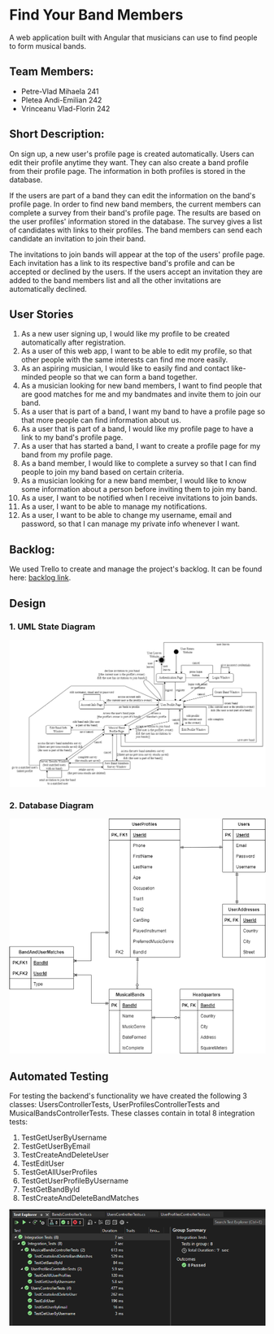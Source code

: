 # Find Your Band Members 
A web application built with Angular that musicians can use to find people to form musical bands. 


## Team Members: 
- Petre-Vlad Mihaela 241 
- Pletea Andi-Emilian 242 
- Vrinceanu Vlad-Florin 242
  

## Short Description: 
On sign up, a new user's profile page is created automatically. Users can edit their profile anytime they want. They can also create a band profile from their profile page. The information in both profiles is stored in the database.

If the users are part of a band they can edit the information on the band's profile page. In order to find new band members, the current members can complete a survey from their band's profile page. The results are based on the user profiles' information stored in the database. The survey gives a list of candidates with links to their profiles. The band members can send each candidate an invitation to join their band. 

The invitations to join bands will appear at the top of the users' profile page. Each invitation has a link to its respective band's profile and can be accepted or declined by the users. If the users accept an invitation they are added to the band members list and all the other invitations are automatically declined. 


## User Stories 
1. As a new user signing up, I would like my profile to be created automatically after registration. 
2. As a user of this web app, I want to be able to edit my profile, so that other people with the same interests can find me more easily. 
3. As an aspiring musician, I would like to easily find and contact like-minded people so that we can form a band together. 
4. As a musician looking for new band members, I want to find people that are good matches for me and my bandmates and invite them to join our band. 
5. As a user that is part of a band, I want my band to have a profile page so that more people can find information about us. 
6. As a user that is part of a band, I would like my profile page to have a link to my band's profile page. 
7. As a user that has started a band, I want to create a profile page for my band from my profile page. 
8. As a band member, I would like to complete a survey so that I can find people to join my band based on certain criteria. 
9. As a musician looking for a new band member, I would like to know some information about a person before inviting them to join my band. 
10. As a user, I want to be notified when I receive invitations to join bands. 
11. As a user, I want to be able to manage my notifications. 
12. As a user, I want to be able to change my username, email and password, so that I can manage my private info whenever I want. 


## Backlog: 
We used Trello to create and manage the project's backlog. It can be found here: [backlog link](https://trello.com/b/Jl79b3yD/backlog). 

## Design 
### 1. UML State Diagram 
![state-diagram](https://github.com/PetreVladMihaela/proiect-MDS/blob/main/state-diagram.png) 

### 2. Database Diagram 
![Database-diagram](https://github.com/PetreVladMihaela/proiect-MDS/blob/main/database-diagram.png) 


## Automated Testing
For testing the backend's functionality we have created the following 3 classes: UsersControllerTests, UserProfilesControllerTests and MusicalBandsControllerTests. These classes contain in total 8 integration tests:
1. TestGetUserByUsername
2. TestGetUserByEmail
3. TestCreateAndDeleteUser
4. TestEditUser
5. TestGetAllUserProfiles
6. TestGetUserProfileByUsername
7. TestGetBandById
8. TestCreateAndDeleteBandMatches

![tests](https://github.com/PetreVladMihaela/proiect-MDS/blob/main/tests.png) 
